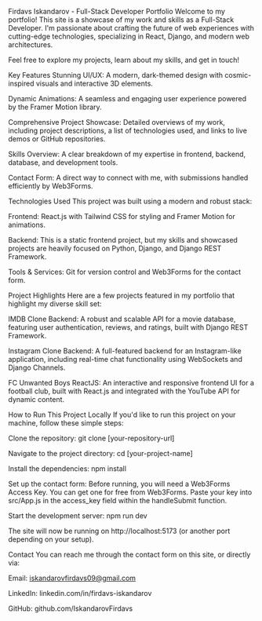 Firdavs Iskandarov - Full-Stack Developer Portfolio
Welcome to my portfolio! This site is a showcase of my work and skills as a Full-Stack Developer. I'm passionate about crafting the future of web experiences with cutting-edge technologies, specializing in React, Django, and modern web architectures.

Feel free to explore my projects, learn about my skills, and get in touch!

Key Features
Stunning UI/UX: A modern, dark-themed design with cosmic-inspired visuals and interactive 3D elements.

Dynamic Animations: A seamless and engaging user experience powered by the Framer Motion library.

Comprehensive Project Showcase: Detailed overviews of my work, including project descriptions, a list of technologies used, and links to live demos or GitHub repositories.

Skills Overview: A clear breakdown of my expertise in frontend, backend, database, and development tools.

Contact Form: A direct way to connect with me, with submissions handled efficiently by Web3Forms.

Technologies Used
This project was built using a modern and robust stack:

Frontend: React.js with Tailwind CSS for styling and Framer Motion for animations.

Backend: This is a static frontend project, but my skills and showcased projects are heavily focused on Python, Django, and Django REST Framework.

Tools & Services: Git for version control and Web3Forms for the contact form.

Project Highlights
Here are a few projects featured in my portfolio that highlight my diverse skill set:

IMDB Clone Backend: A robust and scalable API for a movie database, featuring user authentication, reviews, and ratings, built with Django REST Framework.

Instagram Clone Backend: A full-featured backend for an Instagram-like application, including real-time chat functionality using WebSockets and Django Channels.

FC Unwanted Boys ReactJS: An interactive and responsive frontend UI for a football club, built with React.js and integrated with the YouTube API for dynamic content.

How to Run This Project Locally
If you'd like to run this project on your machine, follow these simple steps:

Clone the repository:
git clone [your-repository-url]

Navigate to the project directory:
cd [your-project-name]

Install the dependencies:
npm install

Set up the contact form: Before running, you will need a Web3Forms Access Key. You can get one for free from Web3Forms. Paste your key into src/App.js in the access_key field within the handleSubmit function.

Start the development server:
npm run dev

The site will now be running on http://localhost:5173 (or another port depending on your setup).

Contact
You can reach me through the contact form on this site, or directly via:

Email: iskandarovfirdavs09@gmail.com

LinkedIn: linkedin.com/in/firdavs-iskandarov

GitHub: github.com/IskandarovFirdavs